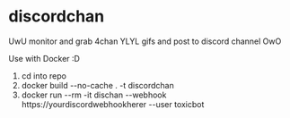 # discordchan
UwU monitor and grab 4chan YLYL gifs and post to discord channel OwO 


Use with Docker :D 

1. cd into repo 
2. docker build --no-cache . -t discordchan
3. docker run --rm -it dischan --webhook https://yourdiscordwebhookherer --user toxicbot

